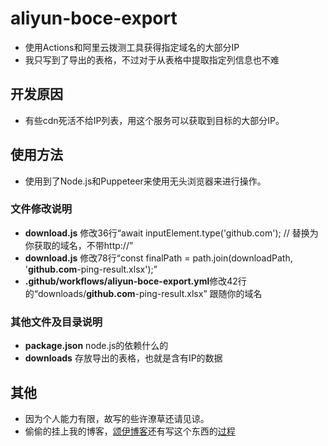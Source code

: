 # aliyun-boce-export
- 使用Actions和阿里云拨测工具获得指定域名的大部分IP
- 我只写到了导出的表格，不过对于从表格中提取指定列信息也不难
## 开发原因
- 有些cdn死活不给IP列表，用这个服务可以获取到目标的大部分IP。
## 使用方法
- 使用到了Node.js和Puppeteer来使用无头浏览器来进行操作。
### 文件修改说明
- **download.js** 修改36行“await inputElement.type('github.com'); // 替换为你获取的域名，不带http://”
- **download.js** 修改78行“const finalPath = path.join(downloadPath, '**github.com**-ping-result.xlsx');”
- **.github/workflows/aliyun-boce-export.yml**修改42行的“downloads/**github.com**-ping-result.xlsx” 跟随你的域名
### 其他文件及目录说明
- **package.json** node.js的依赖什么的
- **downloads** 存放导出的表格，也就是含有IP的数据

## 其他
- 因为个人能力有限，故写的些许潦草还请见谅。
- 偷偷的挂上我的博客，[颂伊博客](https://eqing.cton.top/)还有写这个东西的[过程](https://eqing.cton.top/%e5%88%a9%e7%94%a8%e9%98%bf%e9%87%8c%e4%ba%91%e6%8b%a8%e6%b5%8b%e8%8e%b7%e5%8f%96%e5%88%b0%e5%9f%9f%e5%90%8d%e7%9a%84%e5%a4%a7%e9%83%a8%e5%88%86ip/)
